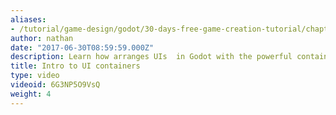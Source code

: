 ```yaml
---
aliases:
- /tutorial/game-design/godot/30-days-free-game-creation-tutorial/chapter5/31_intro_to_ui_containers_godot_engine_tutorial
author: nathan
date: "2017-06-30T08:59:59.000Z"
description: Learn how arranges UIs  in Godot with the powerful container nodes
title: Intro to UI containers
type: video
videoid: 6G3NP5O9VsQ
weight: 4
---
```

